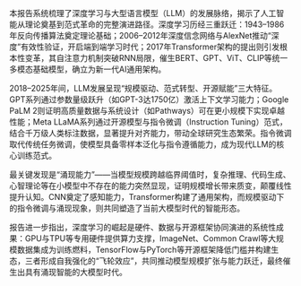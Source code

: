 本报告系统梳理了深度学习与大型语言模型（LLM）的发展脉络，揭示了人工智能从理论奠基到范式革命的完整演进路径。深度学习历经三重跃迁：1943–1986年反向传播算法奠定理论基础；2006–2012年深度信念网络与AlexNet推动“深度”有效性验证，开启端到端学习时代；2017年Transformer架构的提出则引发根本性变革，其自注意力机制突破RNN局限，催生BERT、GPT、ViT、CLIP等统一多模态基础模型，确立为新一代AI通用架构。

2018–2025年间，LLM发展呈现“规模驱动、范式转型、开源赋能”三大特征。GPT系列通过参数量级跃升（如GPT-3达1750亿）激活上下文学习能力；Google PaLM 2则证明高质量数据与系统设计（如Pathways）可在更小规模下实现卓越性能；Meta LLaMA系列通过开源模型与指令微调（Instruction Tuning）范式，结合千万级人类标注数据，显著提升对齐能力，带动全球研究生态繁荣。指令微调取代传统任务微调，使模型具备零样本泛化与指令遵循能力，成为现代LLM的核心训练范式。

最关键发现是“涌现能力”——当模型规模跨越临界阈值时，复杂推理、代码生成、心智理论等在小模型中不存在的能力突然显现，证明规模增长带来质变，颠覆线性提升认知。CNN奠定了感知能力，Transformer构建了通用架构，而规模驱动下的指令微调与涌现现象，则共同塑造了当前大模型时代的智能形态。

报告进一步指出，深度学习的崛起是硬件、数据与开源框架协同演进的系统性成果：GPU与TPU等专用硬件提供算力支撑，ImageNet、Common Crawl等大规模数据集成为训练燃料，TensorFlow与PyTorch等开源框架降低门槛并构建生态，三者形成自我强化的“飞轮效应”，共同推动模型规模扩张与能力跃迁，最终催生出具有涌现智能的大模型时代。
